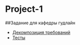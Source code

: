 # Project-1
##Задание для кафедры гудлайн 
  * [Декомпозиция требований](ROADMAP.md)
  * [Тесты](test.md)
